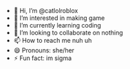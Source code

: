 - 👋 Hi, I’m @catlolroblox
- 👀 I’m interested in making game
- 🌱 I’m currently learning coding
- 💞️ I’m looking to collaborate on nothing
- 📫 How to reach me nuh uh
- 😄 Pronouns: she/her
- ⚡ Fun fact: im sigma
